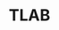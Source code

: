 ---
link: '/tlab'
title: 'TLAB'
imageOne: './airraven1.png'
imageTwo: './airraven2.png'
imageThree: './airraven3.png'
imageFour: './airraven4.png'
imageFive: './airraven5.png'
---